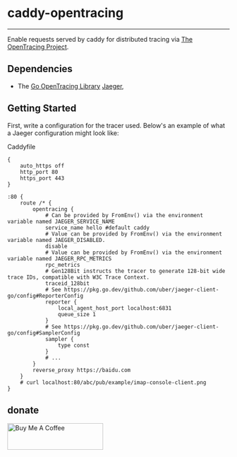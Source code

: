 # caddy-opentracing

---

Enable requests served by caddy for distributed tracing via [The OpenTracing Project](http://opentracing.io).

## Dependencies

- The [Go OpenTracing Library](https://github.com/opentracing/opentracing-go)
  [Jaeger](https://github.com/jaegertracing/cpp-client),

## Getting Started

First, write a configuration for the tracer used. Below's an example of what
a Jaeger configuration might look like:

Caddyfile

```shell
{
	auto_https off
	http_port 80
	https_port 443
}

:80 {
	route /* {
		opentracing {
			# Can be provided by FromEnv() via the environment variable named JAEGER_SERVICE_NAME
			service_name hello #default caddy
			# Value can be provided by FromEnv() via the environment variable named JAEGER_DISABLED.
			disable
			# Value can be provided by FromEnv() via the environment variable named JAEGER_RPC_METRICS
			rpc_metrics
			# Gen128Bit instructs the tracer to generate 128-bit wide trace IDs, compatible with W3C Trace Context.
			traceid_128bit
			# See https://pkg.go.dev/github.com/uber/jaeger-client-go/config#ReporterConfig
			reporter {
				local_agent_host_port localhost:6831
				queue_size 1
			}
			# See https://pkg.go.dev/github.com/uber/jaeger-client-go/config#SamplerConfig
			sampler {
				type const
			}
			# ...
		}
		reverse_proxy https://baidu.com
	}
	# curl localhost:80/abc/pub/example/imap-console-client.png
}

```

## donate

<a href="https://www.buymeacoffee.com/ofdl" target="_blank"><img src="https://cdn.buymeacoffee.com/buttons/v2/default-yellow.png" alt="Buy Me A Coffee" style="height: 60px !important;width: 217px !important;" ></a>
